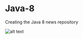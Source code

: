 # Java-8
Creating the Java 8 news repository




![alt text](https://github.com/Milfist/Docs/blob/master/milfist.JPG)

